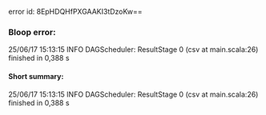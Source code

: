 error id: 8EpHDQHfPXGAAKI3tDzoKw==
### Bloop error:

25/06/17 15:13:15 INFO DAGScheduler: ResultStage 0 (csv at main.scala:26) finished in 0,388 s
#### Short summary: 

25/06/17 15:13:15 INFO DAGScheduler: ResultStage 0 (csv at main.scala:26) finished in 0,388 s